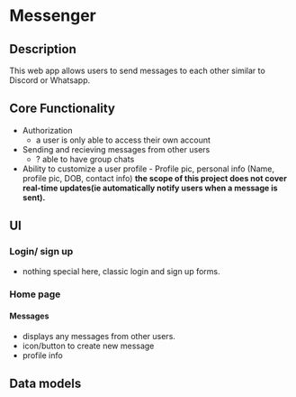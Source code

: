 # Messenger

## Description

This web app allows users to send messages to each other similar to Discord or Whatsapp.

## Core Functionality

- Authorization
  - a user is only able to access their own account
- Sending and recieving messages from other users
  - ? able to have group chats
- Ability to customize a user profile - Profile pic, personal info (Name, profile pic, DOB, contact info)
  **the scope of this project does not cover real-time updates(ie automatically notify users when a message is sent).**

## UI

### Login/ sign up

- nothing special here, classic login and sign up forms.

### Home page

#### Messages

- displays any messages from other users.
- icon/button to create new message
- profile info

## Data models
